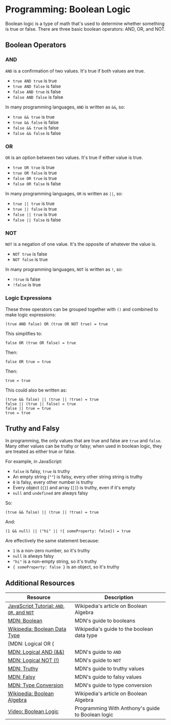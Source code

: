 # Programming: Boolean Logic

Boolean logic is a type of math that's used to determine whether something is true or false. There are three basic boolean operators: AND, OR, and NOT.

## Boolean Operators

### AND

`AND` is a confirmation of two values. It's true if both values are true.

* `true AND true` is true
* `true AND false` is false
* `false AND true` is false
* `false AND false` is false

In many programming languages, `AND` is written as `&&`, so:

* `true && true` is true
* `true && false` is false
* `false && true` is false
* `false && false` is false

### OR

`OR` is an option between two values. It's true if either value is true.

* `true OR true` is true
* `true OR false` is true
* `false OR true` is true
* `false OR false` is false

In many programming languages, `OR` is written as `||`, so:

* `true || true` is true
* `true || false` is true
* `false || true` is true
* `false || false` is false

### NOT

`NOT` is a negation of one value. It's the opposite of whatever the value is.

* `NOT true` is false
* `NOT false` is true

In many programming languages, `NOT` is written as `!`, so:

* `!true` is false
* `!false` is true

### Logic Expressions

These three operators can be grouped together with `()` and combined to make logic expressions:

```
(true AND false) OR (true OR NOT true) = true
```

This simplifies to:

```
false OR (true OR false) = true
```

Then:

```
false OR true = true
```

Then:

```
true = true
```

This could also be written as:

```
(true && false) || (true || !true) = true
false || (true || false) = true
false || true = true
true = true
```

## Truthy and Falsy

In programming, the only values that are true and false are `true` and `false`. Many other values can be truthy or falsy; when used in boolean logic, they are treated as either true or false.

For example, in JavaScript:

* `false` is falsy, `true` is truthy
* An empty string (`""`) is falsy, every other string string is truthy
* `0` is falsy, every other number is truthy
* Every object (`{}`) and array (`[]`) is truthy, even if it's empty
* `null` and `undefined` are always falsy

So:

```
(true && false) || (true || !true) = true
```

And:

```
(1 && null) || ("hi" || !{ someProperty: false}) = true
```

Are effectively the same statement because:

* `1` is a non-zero number, so it's truthy
* `null` is always falsy
* `"hi"` is a non-empty string, so it's truthy
* `{ someProperty: false }` is an object, so it's truthy

## Additional Resources

| Resource | Description |
| --- | --- |
| [JavaScript Tutorial: `AND`, `OR`, and `NOT`](https://en.wikipedia.org/wiki/Boolean_algebra) | Wikipedia's article on Boolean Algebra |
| [MDN: Boolean](https://developer.mozilla.org/en-US/docs/Glossary/Type_Conversion) | MDN's guide to booleans |
| [Wikipedia: Boolean Data Type](https://en.wikipedia.org/wiki/Boolean_data_type) | Wikipedia's guide to the boolean data type |
| [MDN: Logical OR (||)](https://developer.mozilla.org/en-US/docs/Web/JavaScript/Reference/Operators/Logical_OR) | MDN's guide to `OR`|
| [MDN: Logical AND (&&)](https://developer.mozilla.org/en-US/docs/Web/JavaScript/Reference/Operators/Logical_AND) | MDN's guide to `AND`|
| [MDN: Logical NOT (!)](https://developer.mozilla.org/en-US/docs/Web/JavaScript/Reference/Operators/Logical_NOT) | MDN's guide to `NOT`|
| [MDN: Truthy](https://developer.mozilla.org/en-US/docs/Glossary/Truthy) | MDN's guide to truthy values |
| [MDN: Falsy](https://developer.mozilla.org/en-US/docs/Glossary/Falsy) | MDN's guide to falsy values |
| [MDN: Type Conversion](https://developer.mozilla.org/en-US/docs/Glossary/Type_Conversion) | MDN's guide to type conversion |
| [Wikipedia: Boolean Algebra](https://en.wikipedia.org/wiki/Boolean_algebra) | Wikipedia's article on Boolean Algebra |
| [Video: Boolean Logic](https://www.youtube.com/watch?v=udOU0gagZqg) | Programming With Anthony's guide to Boolean logic |
